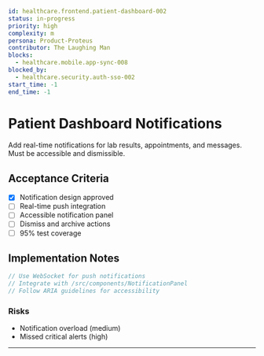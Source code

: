 ```yaml
id: healthcare.frontend.patient-dashboard-002
status: in-progress
priority: high
complexity: m
persona: Product-Proteus
contributor: The Laughing Man
blocks:
  - healthcare.mobile.app-sync-008
blocked_by:
  - healthcare.security.auth-sso-002
start_time: -1
end_time: -1
```

# Patient Dashboard Notifications

Add real-time notifications for lab results, appointments, and messages. Must be accessible and dismissible.

## Acceptance Criteria

- [x] Notification design approved
- [ ] Real-time push integration
- [ ] Accessible notification panel
- [ ] Dismiss and archive actions
- [ ] 95% test coverage

## Implementation Notes

```typescript
// Use WebSocket for push notifications
// Integrate with /src/components/NotificationPanel
// Follow ARIA guidelines for accessibility
```

### Risks

- Notification overload (medium)
- Missed critical alerts (high)

---

[Product-Proteus]: ./personas/product-proteus.md
[healthcare.security.auth-sso-002]: ./tickets/healthcare.security.auth-sso-002.md
[healthcare.mobile.app-sync-008]: ./tickets/healthcare.mobile.app-sync-008.md
